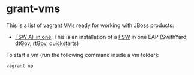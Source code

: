 grant-vms
====================================

This is a list of [vagrant] VMs ready for working with [JBoss] products:

* [FSW All in one](fsw-all-in-one): This is an installation of a [FSW] in one EAP (SwithYard, dtGov, rtGov, quickstarts)

To start a vm (run the following command inside a vm folder):

```sh
vagrant up
```

[vagrant]:http://www.vagrantup.com
[packer]:http://packer.io
[JBoss]:http://www.jboss.org/products
[FSW]:http://www.jboss.org/products/fsw.html
